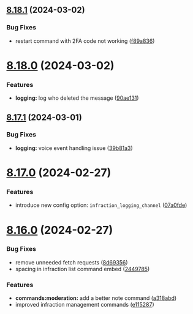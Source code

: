 ## [8.18.1](https://github.com/onesoft-sudo/sudobot/compare/v8.18.0...v8.18.1) (2024-03-02)


### Bug Fixes

* restart command with 2FA code not working ([f89a836](https://github.com/onesoft-sudo/sudobot/commit/f89a836c384ce39fd76a9c15cecc3912ad92668c))



# [8.18.0](https://github.com/onesoft-sudo/sudobot/compare/v8.17.1...v8.18.0) (2024-03-02)


### Features

* **logging:** log who deleted the message ([90ae131](https://github.com/onesoft-sudo/sudobot/commit/90ae1313b7f099df7f06b74b977df8be506e2bfd))



## [8.17.1](https://github.com/onesoft-sudo/sudobot/compare/v8.17.0...v8.17.1) (2024-03-01)


### Bug Fixes

* **logging:** voice event handling issue ([39b81a3](https://github.com/onesoft-sudo/sudobot/commit/39b81a37ccf043b0dc089256d281221265dda73d))



# [8.17.0](https://github.com/onesoft-sudo/sudobot/compare/v8.16.0...v8.17.0) (2024-02-27)


### Features

* introduce new config option: `infraction_logging_channel` ([07a0fde](https://github.com/onesoft-sudo/sudobot/commit/07a0fdecefd962e9043fd9702fd041ce8335a3d7))



# [8.16.0](https://github.com/onesoft-sudo/sudobot/compare/v8.15.1...v8.16.0) (2024-02-27)


### Bug Fixes

* remove unneeded fetch requests ([8d69356](https://github.com/onesoft-sudo/sudobot/commit/8d693568abc338e126f0b1422c49528160c2f407))
* spacing in infraction list command embed ([2449785](https://github.com/onesoft-sudo/sudobot/commit/2449785992d10aaffac8a2b3cd5a470084259411))


### Features

* **commands:moderation:** add a better note command ([a318abd](https://github.com/onesoft-sudo/sudobot/commit/a318abd2ed5663ad86021107c2c2fbfb729a2831))
* improved infraction management commands ([e115287](https://github.com/onesoft-sudo/sudobot/commit/e11528717d3716b09fb4c446bd8066136f5af228))



